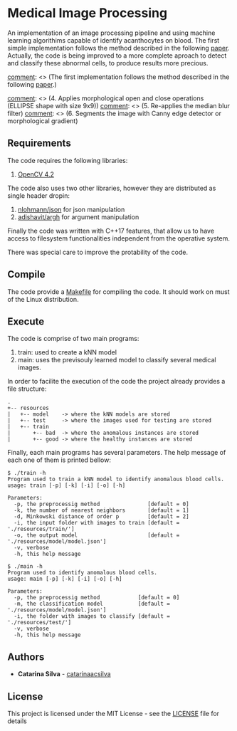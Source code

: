 # Medical Image Processing

An implementation of an image processing pipeline and using machine learning algorithims capable of identify acanthocytes on blood.
The first simple implementation follows the method described in the following [paper](http://www.laccei.org/LACCEI2018-Lima/student_Papers/SP531.pdf).
Actually, the code is being improved to a more complete aproach to detect and classify these abnormal cells, to produce results more precious.


[comment]: <> (A simple implementation of a image processing pipeline capable of identifiyng Acanthocytosis.)
[comment]: <> (The first implementation follows the method described in the following [paper](http://www.laccei.org/LACCEI2018-Lima/student_Papers/SP531.pdf).)

[comment]: <> (The pre-processing pipeline apply the following filters:)

[comment]: <> (1. Converts colors images to gray scale)
[comment]: <> (2. Applys a median blur filter with size 9x9)
[comment]: <> (3. Converts the image to binary scale using Otsu method)
[comment]: <> (4. Applies morphological open and close operations (ELLIPSE shape with size 9x9))
[comment]: <> (5. Re-applies the median blur filter)
[comment]: <> (6. Segments the image with Canny edge detector or morphological gradient)

[comment]: <> (After that, it uses a find contour method to segment the image into objects.)
[comment]: <> (Finally, each object is classified using a kNN algorithm.)
[comment]: <> (The kNN algorithm uses chain code histogram and the circularity value as features.)

## Requirements

The code requires the following libraries:

1. [OpenCV 4.2](https://opencv.org/)

The code also uses two other libraries, however they are distributed as single header dropin:

1. [nlohmann/json](https://github.com/nlohmann/json) for json manipulation
2. [adishavit/argh](https://github.com/adishavit/argh) for argument manipulation

Finally the code was written with C++17 features, that allow us to have access to filesystem functionalities independent from the operative system.

There was special care to improve the protability of the code.

## Compile

The code provide a [Makefile](Makefile) for compiling the code.
It should work on must of the Linux distribution.

## Execute

The code is comprise of two main programs:

1. train: used to create a kNN model
2. main: uses the previsouly learned model to classify several medical images.

In order to facilite the execution of the code the project already provides a file structure:

```console
.
+-- resources
|   +-- model    -> where the kNN models are stored
|   +-- test     -> where the images used for testing are stored
|   +-- train
|       +-- bad  -> where the anomalous instances are stored
|       +-- good -> where the healthy instances are stored
```

Finally, each main programs has several parameters.
The help message of each one of them is printed bellow:

```console
$ ./train -h
Program used to train a kNN model to identify anomalous blood cells.
usage: train [-p] [-k] [-i] [-o] [-h]

Parameters:
  -p, the preprocessig method               [default = 0]
  -k, the number of nearest neighbors       [default = 1]
  -d, Minkowski distance of order p         [default = 2]
  -i, the input folder with images to train [default = './resources/train/']
  -o, the output model                      [default = './resources/model/model.json']
  -v, verbose
  -h, this help message
```

```console
$ ./main -h
Program used to identify anomalous blood cells.
usage: main [-p] [-k] [-i] [-o] [-h]

Parameters:
  -p, the preprocessig method            [default = 0]
  -m, the classification model           [default = './resources/model/model.json']
  -i, the folder with images to classify [default = './resources/test/']
  -v, verbose
  -h, this help message
```

## Authors

* **Catarina Silva** - [catarinaacsilva](https://github.com/catarinaacsilva)


## License

This project is licensed under the MIT License - see the [LICENSE](LICENSE) file for details



